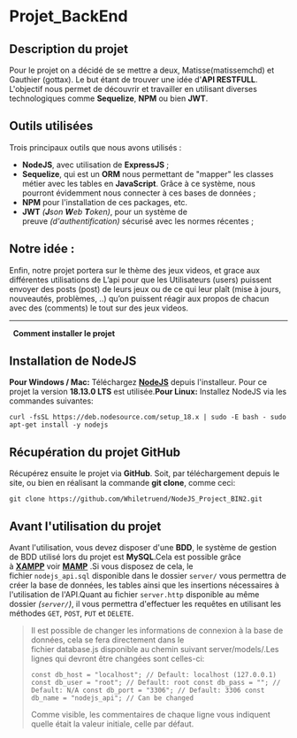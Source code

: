 # Projet_BackEnd
## **Description du projet**

Pour le projet on a décidé de se mettre a deux, Matisse(matissemchd) et Gauthier (gottax). Le but étant de trouver une idée d'**API RESTFULL**. L'objectif nous permet de découvrir et travailler en utilisant diverses technologiques comme **Sequelize**, **NPM** ou bien **JWT**.

## Outils **utilisées**

Trois principaux outils que nous avons utilisés :

- **NodeJS**, avec utilisation de **ExpressJS** ;
- **Sequelize**, qui est un **ORM** nous permettant de "mapper" les classes métier avec les tables en **JavaScript**. Grâce à ce système, nous pourront évidemment nous connecter à ces bases de données ;
- **NPM** pour l'installation de ces packages, etc.
- **JWT** *(**J**son **W**eb **T**oken)*, pour un système de preuve *(d'authentification)* sécurisé avec les normes récentes ;

## **Notre idée :**

Enfin, notre projet portera sur le thème des jeux videos, et grace aux différentes utilisations de L’api pour que les Utilisateurs (users) puissent envoyer des posts (post) de leurs jeux ou de ce qui leur plaît (mise à jours, nouveautés, problèmes, ..) qu’on puissent réagir aux propos de chacun avec des (comments) le tout sur des jeux videos. 

---

 **Comment installer le projet**

## **Installation de NodeJS**

**Pour Windows / Mac:** Téléchargez **[NodeJS](https://nodejs.org/en/)** depuis l'installeur. Pour ce projet la version **18.13.0 LTS** est utilisée.**Pour Linux:** Installez NodeJS via les commandes suivantes:

`curl -fsSL https://deb.nodesource.com/setup_18.x | sudo -E bash -
sudo apt-get install -y nodejs`

## **Récupération du projet GitHub**

Récupérez ensuite le projet via **GitHub**. Soit, par téléchargement depuis le site, ou bien en réalisant la commande **git clone**, comme ceci:

`git clone https://github.com/Whiletruend/NodeJS_Project_BIN2.git`

## **Avant l'utilisation du projet**

Avant l'utilisation, vous devez disposer d'une **BDD**, le système de gestion de BDD utilisé lors du projet est **MySQL**.Cela est possible grâce à **[XAMPP](https://www.apachefriends.org/fr/index.html)** voir **[MAMP](https://www.apachefriends.org/fr/index.html)** .Si vous disposez de cela, le fichier `nodejs_api.sql` disponible dans le dossier `server/` vous permettra de créer la base de données, les tables ainsi que les insertions nécessaires à l'utilisation de l'API.Quant au fichier `server.http` disponible au même dossier *(`server/`)*, il vous permettra d'effectuer les requêtes en utilisant les méthodes `GET`, `POST`, `PUT` et `DELETE`.

> Il est possible de changer les informations de connexion à la base de données, cela se fera directement dans le fichier database.js disponible au chemin suivant server/models/.Les lignes qui devront être changées sont celles-ci:
> 
> 
> `const db_host = "localhost"; // Default: localhost (127.0.0.1)
> const db_user = "root"; // Default: root
> const db_pass = ""; // Default: N/A
> const db_port = "3306"; // Default: 3306
> const db_name = "nodejs_api"; // Can be changed`
> 
> Comme visible, les commentaires de chaque ligne vous indiquent quelle était la valeur initiale, celle par défaut.
> 

##
